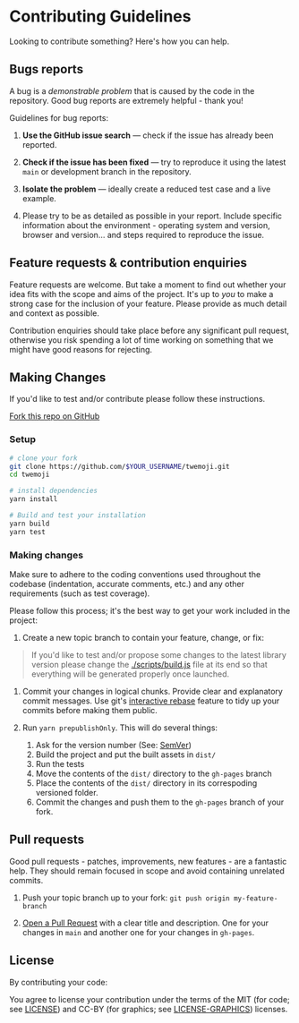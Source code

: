 # Contributing Guidelines

Looking to contribute something? Here's how you can help.

## Bugs reports

A bug is a _demonstrable problem_ that is caused by the code in the
repository. Good bug reports are extremely helpful - thank you!

Guidelines for bug reports:

1. **Use the GitHub issue search** &mdash; check if the issue has already been
   reported.

2. **Check if the issue has been fixed** &mdash; try to reproduce it using the
   latest `main` or development branch in the repository.

3. **Isolate the problem** &mdash; ideally create a reduced test
   case and a live example.

4. Please try to be as detailed as possible in your report. Include specific
   information about the environment - operating system and version, browser
   and version... and steps required to reproduce the issue.

## Feature requests & contribution enquiries

Feature requests are welcome. But take a moment to find out whether your idea
fits with the scope and aims of the project. It's up to _you_ to make a strong
case for the inclusion of your feature. Please provide as much detail and
context as possible.

Contribution enquiries should take place before any significant pull request,
otherwise you risk spending a lot of time working on something that we might
have good reasons for rejecting.

## Making Changes

If you'd like to test and/or contribute please follow these instructions.

[Fork this repo on GitHub](https://github.com/jdecked/twemoji.git/fork)

### Setup

```bash
# clone your fork
git clone https://github.com/$YOUR_USERNAME/twemoji.git
cd twemoji

# install dependencies
yarn install

# Build and test your installation
yarn build
yarn test
```

### Making changes

Make sure to adhere to the coding conventions used throughout the codebase
(indentation, accurate comments, etc.) and any other requirements (such as test
coverage).

Please follow this process; it's the best way to get your work included in the
project:

1. Create a new topic branch to contain your feature, change, or fix:

> If you'd like to test and/or propose some changes to the latest library version please change the [./scripts/build.js](./scripts/build.js) file at its end so that everything will be generated properly once launched.

1. Commit your changes in logical chunks. Provide clear and explanatory commit
   messages. Use git's [interactive rebase](https://help.github.com/en/articles/about-git-rebase)
   feature to tidy up your commits before making them public.

2. Run `yarn prepublishOnly`. This will do several things:

   1. Ask for the version number (See: [SemVer](https://semver.org))
   2. Build the project and put the built assets in `dist/`
   3. Run the tests
   4. Move the contents of the `dist/` directory to the `gh-pages` branch
   5. Place the contents of the `dist/` directory in its correspoding versioned folder.
   6. Commit the changes and push them to the `gh-pages` branch of your fork.

## Pull requests

Good pull requests - patches, improvements, new features - are a fantastic
help. They should remain focused in scope and avoid containing unrelated
commits.

1. Push your topic branch up to your fork: `git push origin my-feature-branch`

2. [Open a Pull Request](http://help.github.com/send-pull-requests) with a
   clear title and description. One for your changes in `main` and another one for
   your changes in `gh-pages`.

## License

By contributing your code:

You agree to license your contribution under the terms of the MIT (for code; see [LICENSE](LICENSE)) and CC-BY (for graphics; see [LICENSE-GRAPHICS](LICENSE-GRAPHICS)) licenses.
